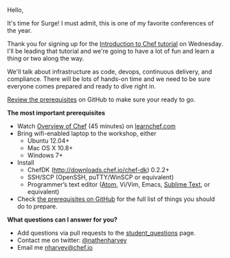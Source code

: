 Hello,

It's time for Surge!  I must admit, this is one of my favorite conferences of the year.  

Thank you for signing up for the [Introduction to Chef tutorial](http://surge.omniti.com/2014/speakers/speakers.html?harvey-nathen) on Wednesday.  I'll be leading that tutorial and we're going to have a lot of fun and learn a thing or two along the way.

We'll talk about infrastructure as code, devops, continuous delivery, and compliance.  There will be lots of hands-on time and we need to be sure everyone comes prepared and ready to dive right in.

[Review the prerequisites](https://github.com/nathenharvey/surge_introduction_to_chef#prerequisites) on GitHub to make sure your ready to go.  

**The most important prerequisites**

* Watch [Overview of Chef](http://learn.chef.io/fundamentals-series/week-1/) (45 minutes) on [learnchef.com](http://learnchef.com)
* Bring wifi-enabled laptop to the workshop, either
  * Ubuntu 12.04+
  * Mac OS X 10.8+
  * Windows 7+
* Install
  * ChefDK (http://downloads.chef.io/chef-dk) 0.2.2+
  * SSH/SCP (OpenSSH, puTTY/WinSCP or equivalent)
  * Programmer’s text editor ([Atom](https://atom.io/), Vi/Vim, Emacs, [Sublime Text](http://www.sublimetext.com/), or equivalent)
* Check [the prerequisites on GitHub](https://github.com/nathenharvey/surge_introduction_to_chef#prerequisites) for the full list of things you should do to prepare.

**What questions can I answer for you?**

* Add questions via pull requests to the [student_questions](https://github.com/nathenharvey/surge_introduction_to_chef/blob/master/student_questions.md) page.
* Contact me on twitter:  [@nathenharvey](http://twitter.com/nathenharvey)
* Email me [nharvey@chef.io](mailto:nharvey@chef.io)
